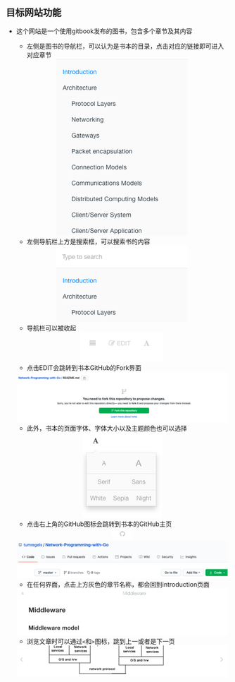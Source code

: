 ## 目标网站功能

- 这个网站是一个使用gitbook发布的图书，包含多个章节及其内容
   - 左侧是图书的导航栏，可以认为是书本的目录，点击对应的链接即可进入对应章节
   
   <div align=center><img src="../images/05.png"/></div>

   - 左侧导航栏上方是搜索框，可以搜索书的内容
   
   <div align=center><img src="../images/06.png"/></div>

   - 导航栏可以被收起
   
   <div align=center><img src="../images/07.png"/></div>

   - 点击EDIT会跳转到书本GitHub的Fork界面
   
   <div align=center><img src="../images/08.png"/></div>

   - 此外，书本的页面字体、字体大小以及主题颜色也可以选择
   
   <div align=center><img src="../images/09.png"/></div>
   
   - 点击右上角的GitHub图标会跳转到书本的GitHub主页
   
   <div align=center><img src="../images/10.png"/></div>
   <div align=center><img src="../images/11.png"/></div>
   
   - 在任何界面，点击上方灰色的章节名称，都会回到introduction页面
   
   <div align=center><img src="../images/12.png"/></div>
   
   - 浏览文章时可以通过`<`和`>`图标，跳到上一或者是下一页
   
   <div align=center><img src="../images/13.png"/></div>   